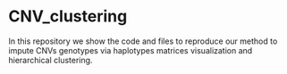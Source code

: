 # CNV_clustering
In this repository we show the code and files to reproduce our method to impute CNVs genotypes via haplotypes matrices visualization and hierarchical clustering.
